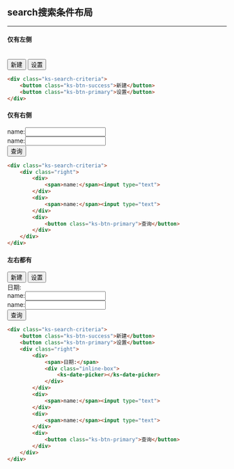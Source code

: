 ##  search搜索条件布局

---

####  仅有左侧

<br>

<div class="ks-search-criteria">
	<button class="ks-btn-success">新建</button>
	<button class="ks-btn-primary">设置</button>
</div>

```html
<div class="ks-search-criteria">
	<button class="ks-btn-success">新建</button>
	<button class="ks-btn-primary">设置</button>
</div>
```

####  仅有右侧

<div class="ks-search-criteria">
	<div class="right">
		<div>
			<span>name:</span><input type="text">
		</div>
		<div>
			<span>name:</span><input type="text">
		</div>
		<div>
			<button class="ks-btn-primary">查询</button>
		</div>
	</div>
</div>

```html
<div class="ks-search-criteria">
	<div class="right">
		<div>
			<span>name:</span><input type="text">
		</div>
		<div>
			<span>name:</span><input type="text">
		</div>
		<div>
			<button class="ks-btn-primary">查询</button>
		</div>
	</div>
</div>
```
#### 左右都有

<div class="ks-search-criteria">
	<button class="ks-btn-success">新建</button>
	<button class="ks-btn-primary">设置</button>
	<div class="right">
		<div>
			<span>日期:</span>
			<div class="inline-box">
				<ks-date-picker></ks-date-picker>
			</div>
		</div>
		<div>
			<span>name:</span><input type="text">
		</div>
		<div>
			<span>name:</span><input type="text">
		</div>
		<div>
			<button class="ks-btn-primary">查询</button>
		</div>
	</div>
</div>

```html
<div class="ks-search-criteria">
	<button class="ks-btn-success">新建</button>
	<button class="ks-btn-primary">设置</button>
	<div class="right">
		<div>
			<span>日期:</span>
			<div class="inline-box">
				<ks-date-picker></ks-date-picker>
			</div>
		</div>
		<div>
			<span>name:</span><input type="text">
		</div>
		<div>
			<span>name:</span><input type="text">
		</div>
		<div>
			<button class="ks-btn-primary">查询</button>
		</div>
	</div>
</div>
```